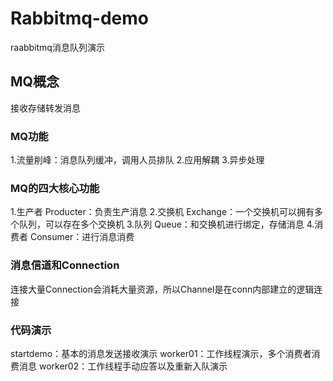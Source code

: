 # Rabbitmq-demo
raabbitmq消息队列演示

## MQ概念

接收存储转发消息

### MQ功能

1.流量削峰：消息队列缓冲，调用人员排队
2.应用解耦
3.异步处理

### MQ的四大核心功能

1.生产者 Producter：负责生产消息
2.交换机 Exchange：一个交换机可以拥有多个队列，可以存在多个交换机
3.队列 Queue：和交换机进行绑定，存储消息
4.消费者 Consumer：进行消息消费

### 消息信道和Connection

连接大量Connection会消耗大量资源，所以Channel是在conn内部建立的逻辑连接

### 代码演示

startdemo：基本的消息发送接收演示
worker01：工作线程演示，多个消费者消费消息
worker02：工作线程手动应答以及重新入队演示         